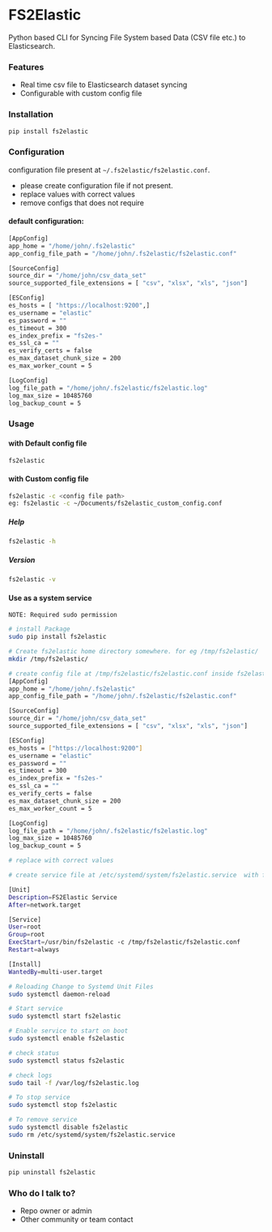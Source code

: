 # FS2Elastic

Python based CLI for Syncing File System based Data (CSV file etc.) to Elasticsearch.

### Features

- Real time csv file to Elasticsearch dataset syncing
- Configurable with custom config file

### Installation

```bash
pip install fs2elastic
```

### Configuration

configuration file present at `~/.fs2elastic/fs2elastic.conf`.

- please create configuration file if not present.
- replace values with correct values
- remove configs that does not require

#### default configuration:

```bash
[AppConfig]
app_home = "/home/john/.fs2elastic"
app_config_file_path = "/home/john/.fs2elastic/fs2elastic.conf"

[SourceConfig]
source_dir = "/home/john/csv_data_set"
source_supported_file_extensions = [ "csv", "xlsx", "xls", "json"]

[ESConfig]
es_hosts = [ "https://localhost:9200",]
es_username = "elastic"
es_password = ""
es_timeout = 300
es_index_prefix = "fs2es-"
es_ssl_ca = ""
es_verify_certs = false
es_max_dataset_chunk_size = 200
es_max_worker_count = 5

[LogConfig]
log_file_path = "/home/john/.fs2elastic/fs2elastic.log"
log_max_size = 10485760
log_backup_count = 5
```

### Usage

#### with Default config file

```bash
fs2elastic
```

#### with Custom config file

```bash
fs2elastic -c <config file path>
eg: fs2elastic -c ~/Documents/fs2elastic_custom_config.conf
```

##### Help

```bash
fs2elastic -h
```

##### Version

```bash
fs2elastic -v
```

#### Use as a system service

`NOTE: Required sudo permission`

```bash
# install Package
sudo pip install fs2elastic
```
```bash
# Create fs2elastic home directory somewhere. for eg /tmp/fs2elastic/
mkdir /tmp/fs2elastic/
```
```bash
# create config file at /tmp/fs2elastic/fs2elastic.conf inside fs2elastic home directory created above
[AppConfig]
app_home = "/home/john/.fs2elastic"
app_config_file_path = "/home/john/.fs2elastic/fs2elastic.conf"

[SourceConfig]
source_dir = "/home/john/csv_data_set"
source_supported_file_extensions = [ "csv", "xlsx", "xls", "json"]

[ESConfig]
es_hosts = ["https://localhost:9200"]
es_username = "elastic"
es_password = ""
es_timeout = 300
es_index_prefix = "fs2es-"
es_ssl_ca = ""
es_verify_certs = false
es_max_dataset_chunk_size = 200
es_max_worker_count = 5

[LogConfig]
log_file_path = "/home/john/.fs2elastic/fs2elastic.log"
log_max_size = 10485760
log_backup_count = 5

# replace with correct values
```
```bash
# create service file at /etc/systemd/system/fs2elastic.service  with following content

[Unit]
Description=FS2Elastic Service
After=network.target

[Service]
User=root
Group=root
ExecStart=/usr/bin/fs2elastic -c /tmp/fs2elastic/fs2elastic.conf
Restart=always

[Install]
WantedBy=multi-user.target
```
```bash
# Reloading Change to Systemd Unit Files
sudo systemctl daemon-reload
```
```bash
# Start service
sudo systemctl start fs2elastic
```
```bash
# Enable service to start on boot
sudo systemctl enable fs2elastic
```
```bash
# check status
sudo systemctl status fs2elastic
```
```bash
# check logs
sudo tail -f /var/log/fs2elastic.log
```
```bash
# To stop service
sudo systemctl stop fs2elastic
```
```bash
# To remove service
sudo systemctl disable fs2elastic
sudo rm /etc/systemd/system/fs2elastic.service

```

### Uninstall

```bash
pip uninstall fs2elastic
```

### Who do I talk to?

- Repo owner or admin
- Other community or team contact
